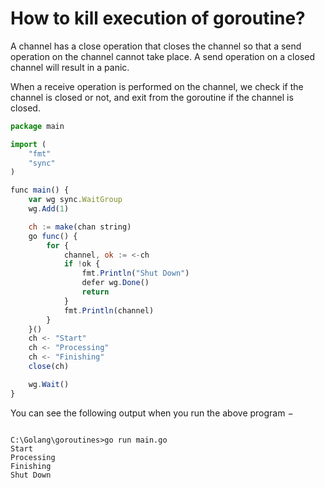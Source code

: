 # How to kill execution of goroutine?

A channel has a close operation that closes the channel so that a send operation on the channel cannot take place. A send operation on a closed channel will result in a panic.

When a receive operation is performed on the channel, we check if the channel is closed or not, and exit from the goroutine if the channel is closed.

```jsx
package main

import (
	"fmt"
	"sync"
)

func main() {
	var wg sync.WaitGroup
	wg.Add(1)

	ch := make(chan string)
	go func() {
		for {
			channel, ok := <-ch
			if !ok {
				fmt.Println("Shut Down")
				defer wg.Done()
				return
			}
			fmt.Println(channel)
		}
	}()
	ch <- "Start"
	ch <- "Processing"
	ch <- "Finishing"
	close(ch)

	wg.Wait()
}
```

You can see the following output when you run the above program −

```markup

C:\Golang\goroutines>go run main.go
Start
Processing
Finishing
Shut Down
```
